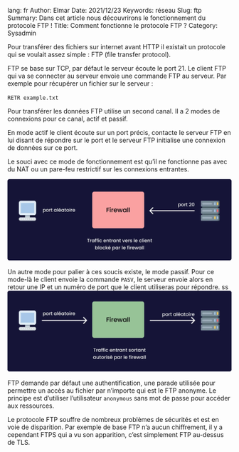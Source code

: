 lang: fr
Author: Elmar
Date: 2021/12/23
Keywords: réseau
Slug: ftp
Summary: Dans cet article nous découvrirons le fonctionnement du protocole FTP !
Title: Comment fonctionne le protocole FTP ?
Category: Sysadmin

Pour transférer des fichiers sur internet avant HTTP il existait un protocole qui se voulait assez simple : FTP (file transfer protocol).

FTP se base sur TCP, par défaut le serveur écoute le port 21. Le client FTP qui va se connecter au serveur envoie une commande FTP au serveur. Par exemple pour récupérer un fichier sur le serveur :

`RETR example.txt`

Pour transférer les données FTP utilise un second canal. Il a 2 modes de connexions pour ce canal, actif et passif.

En mode actif le client écoute sur un port précis, contacte le serveur FTP en lui disant de répondre sur le port et le serveur FTP initialise une connexion de données sur ce port.

Le souci avec ce mode de fonctionnement est qu’il ne fonctionne pas avec du NAT ou un pare-feu restrictif sur les connexions entrantes.

![Les données envoyées par le serveur sont bloquées par le Firewall en mode passif](/static/img/ftp/passif.webp)

Un autre mode pour palier à ces soucis existe, le mode passif. Pour ce mode-là le client envoie la commande `PASV`, le serveur envoie alors en retour une IP et un numéro de port que le client utiliseras pour répondre.
ss
![Les données ne sont pas bloquées par le firewall en mode actif](/static/img/ftp/actif.webp)

FTP demande par défaut une authentification, une parade utilisée pour permettre un accès au fichier par n’importe qui est le FTP anonyme. Le principe est d’utiliser l’utilisateur `anonymous` sans mot de passe pour accéder aux ressources.

Le protocole FTP souffre de nombreux problèmes de sécurités et est en voie de disparition. Par exemple de base FTP n’a aucun chiffrement, il y a cependant FTPS qui a vu son apparition, c’est simplement FTP au-dessus de TLS.
